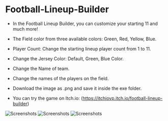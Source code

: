 # Football-Lineup-Builder
- In the Football Lineup Builder, you can customize your starting 11 and much more!

- The Field color from three available colors: Green, Red, Yellow, Blue.

- Player Count: Change the starting lineup player count from 1 to 11.

- Change the Jersey Color: Default, Green, Blue Color.

- Change the Name of team.

- Change the names of the players on the field.

- Download the image as .png and save it inside the exe folder.

- You can try the game on Itch.io: (https://itchiovp.itch.io/football-lineup-builder)

![Screenshots](https://img.itch.zone/aW1hZ2UvMjY1MzI5MS8xNTgwOTIyMy5wbmc=/original/i%2FHjhO.png)
![Screenshots](https://img.itch.zone/aW1hZ2UvMjY1MzI5MS8xNTgwOTIyNC5wbmc=/original/Ttogfk.png)
![Screenshots](https://img.itch.zone/aW1hZ2UvMjY1MzI5MS8xNTgwOTIyNi5wbmc=/original/2cgK9L.png)

